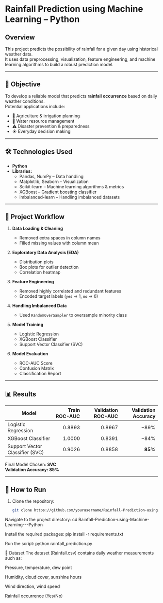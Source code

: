 # Rainfall Prediction using Machine Learning – Python

## Overview
This project predicts the possibility of rainfall for a given day using historical weather data.  
It uses data preprocessing, visualization, feature engineering, and machine learning algorithms to build a robust prediction model.

---

## 🎯 Objective
To develop a reliable model that predicts **rainfall occurrence** based on daily weather conditions.  
Potential applications include:
- 🌾 Agriculture & irrigation planning  
- 🌊 Water resource management  
- ⚠ Disaster prevention & preparedness  
- ☀ Everyday decision making  

---

## 🛠 Technologies Used
- **Python**  
- **Libraries:**
  - Pandas, NumPy – Data handling
  - Matplotlib, Seaborn – Visualization
  - Scikit-learn – Machine learning algorithms & metrics
  - XGBoost – Gradient boosting classifier
  - imbalanced-learn – Handling imbalanced datasets

---

## 📂 Project Workflow
1. **Data Loading & Cleaning**
   - Removed extra spaces in column names  
   - Filled missing values with column mean  

2. **Exploratory Data Analysis (EDA)**
   - Distribution plots  
   - Box plots for outlier detection  
   - Correlation heatmap  

3. **Feature Engineering**
   - Removed highly correlated and redundant features  
   - Encoded target labels (`yes` → 1, `no` → 0)  

4. **Handling Imbalanced Data**
   - Used `RandomOverSampler` to oversample minority class  

5. **Model Training**
   - Logistic Regression  
   - XGBoost Classifier  
   - Support Vector Classifier (SVC)  

6. **Model Evaluation**
   - ROC-AUC Score  
   - Confusion Matrix  
   - Classification Report  

---

## 📊 Results
| Model                  | Train ROC-AUC | Validation ROC-AUC | Validation Accuracy |
|------------------------|--------------:|-------------------:|--------------------:|
| Logistic Regression    | 0.8893        | 0.8967              | ~89%                |
| XGBoost Classifier     | 1.0000        | 0.8391              | ~84%                |
| Support Vector Classifier (SVC) | 0.9026        | 0.8858              | **85%**             |

Final Model Chosen: **SVC**  
**Validation Accuracy:** **85%**  

---

## 🚀 How to Run
1. Clone the repository:
   ```bash
   git clone https://github.com/yourusername/Rainfall-Prediction-using-Machine-Learning---Python.git

Navigate to the project directory:
cd Rainfall-Prediction-using-Machine-Learning---Python

Install the required packages:
pip install -r requirements.txt

Run the script:
python rainfall_prediction.py

📌 Dataset
The dataset (Rainfall.csv) contains daily weather measurements such as:

Pressure, temperature, dew point

Humidity, cloud cover, sunshine hours

Wind direction, wind speed

Rainfall occurrence (Yes/No)
